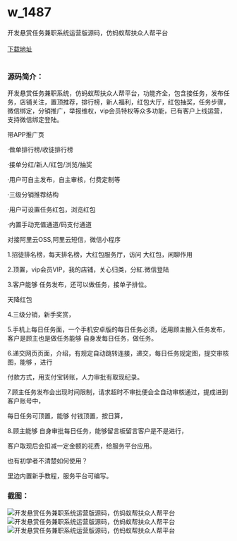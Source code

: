 # w_1487
开发悬赏任务兼职系统运营版源码，仿蚂蚁帮扶众人帮平台
<br/></br>
[下载地址](https://www.uuid2.com/1487.html "下载地址")
<br/></br>
<h3>源码简介：</h3>
<p>开发悬赏任务兼职系统，仿蚂蚁帮扶众人帮平台，功能齐全，包含接任务，发布任务，店铺关注，置顶推荐，排行榜，新人福利，红包大厅，红包抽奖，任务步骤，微信绑定，分销推广，举报维权，vip会员特权等众多功能，已有客户上线运营，支持微信绑定登陆。<p>
<p>带APP推广页<p>
<p>·做单排行榜/收徒排行榜<p>
<p>·接单分红/新人/红包/浏览/抽奖<p>
<p>·用户可自主发布，自主审核，付费定制等<p>
<p>·三级分销推荐结构<p>
<p>·用户可设置任务红包，浏览红包<p>
<p>·内置手动充值通道/码支付通道<p>
<p>对接阿里云OSS,阿里云短信，微信小程序<p>
<p>1.招徒排名榜，每天排名榜，大红包服务厅，访问 大红包，闲聊作用<p>
<p>2.顶置，vip会员VIP，我的店铺，关心归类，分紅.微信登陆<p>
<p>3.客户能够 任务发布，还可以做任务，接单子排位。<p>
<p>天降红包<p>
<p>4.三级分销，新手奖赏，<p>
<p>5.手机上每日任务面，一个手机安卓版的每日任务必须，适用顾主搬入任务发布，客户是顾主也是做任务能够 自身发每日任务，做任务。<p>
<p>6.递交网页页面，介绍，有规定自动跳转连接，递交，每日任务规定图，提交审核图，能够 ，进行<p>
<p>付款方式，用支付宝转账，人力审批有取现纪录。<p>
<p>7.顾主任务发布会出现时间限制，请求超时不审批便会全自动审核通过，提成进到客户账号中，<p>
<p>每日任务可顶置，能够 付钱顶置，按日算，<p>
<p>8.顾主能够 自身审批每日任务，能够留言板留言客户是不是进行，<p>
<p>客户取现后会扣减一定金额的花费，给服务平台应用。<p>
<p>也有初学者不清楚如何使用？<p>
<p>里边内置新手教程，服务平台可编写。<p>
<h3>截图：</h3>
<img src="https://www.uuid2.com/wp-content/uploads/img/202109/0404da3792.png" alt="开发悬赏任务兼职系统运营版源码，仿蚂蚁帮扶众人帮平台"><img src="https://www.uuid2.com/wp-content/uploads/img/202109/2519b15651.jpg" alt="开发悬赏任务兼职系统运营版源码，仿蚂蚁帮扶众人帮平台"><img src="https://www.uuid2.com/wp-content/uploads/img/202109/90abfbd130.jpg" alt="开发悬赏任务兼职系统运营版源码，仿蚂蚁帮扶众人帮平台">
